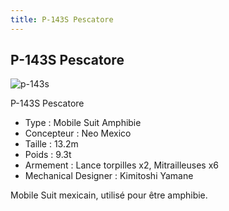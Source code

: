 ```yaml
---
title: P-143S Pescatore
---
```


P-143S Pescatore
----------------

![p-143s](/images/stories/saga/ggundam/mechas/divers/p-143s.png)


P-143S Pescatore   
  
- Type : Mobile Suit Amphibie  
- Concepteur : Neo Mexico  
- Taille : 13.2m  
- Poids : 9.3t  
- Armement : Lance torpilles x2, Mitrailleuses x6  
- Mechanical Designer : Kimitoshi Yamane  
  
Mobile Suit mexicain, utilisé pour être amphibie.

